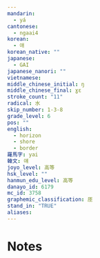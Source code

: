 ```yaml
---
mandarin:
  - yá
cantonese:
  - ngaai4
korean:
  - 애
korean_native: ""
japanese:
  - GAI
japanese_nanori: ""
vietnamese:
middle_chinese_initial: ŋ
middle_chinese_final: ɣɛ
stroke_count: "11"
radical: 水
skip_number: 1-3-8
grade_level: 6
pos: ""
english:
  - horizon
  - shore
  - border
羅馬字: yai
韓文: 얘
joyo_level: 高等
hsk_level: ""
hanmun_edu_level: 高等
danayo_id: 6179
mc_id: 3758
graphemic_classification: 厓
stand_in: "TRUE"
aliases:
---
```


# Notes
